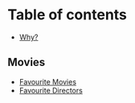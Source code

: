 # Table of contents

* [Why?](README.md)

## Movies

* [Favourite Movies](movies/favourite-movies.md)
* [Favourite Directors](movies/favourite-directors.md)

